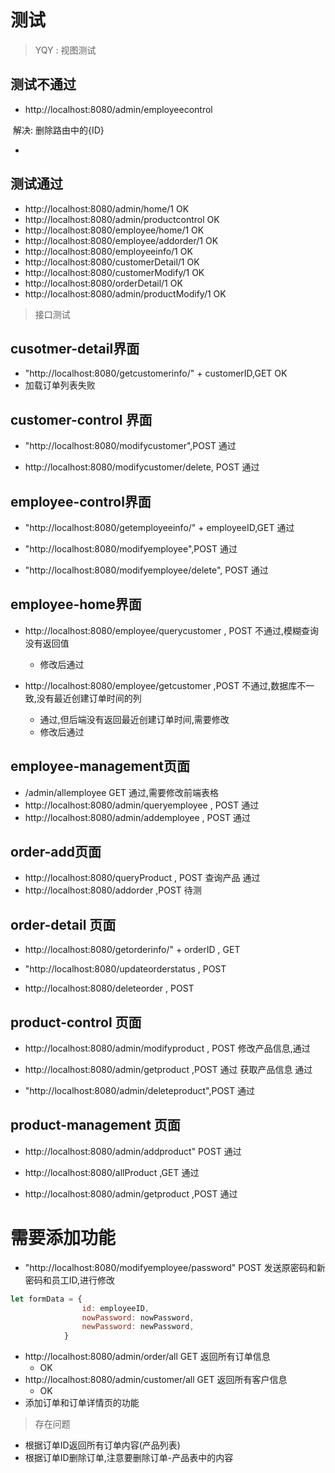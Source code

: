 # 测试

> YQY : 视图测试

## 测试不通过

- http://localhost:8080/admin/employeecontrol

​		解决: 删除路由中的{ID}

- 

## 测试通过

- http://localhost:8080/admin/home/1 OK
- http://localhost:8080/admin/productcontrol OK
- http://localhost:8080/employee/home/1 OK
- http://localhost:8080/employee/addorder/1 OK
- http://localhost:8080/employeeinfo/1 OK
- http://localhost:8080/customerDetail/1 OK
- http://localhost:8080/customerModify/1 OK
- http://localhost:8080/orderDetail/1 OK
- http://localhost:8080/admin/productModify/1 OK



> 接口测试

##  cusotmer-detail界面

- "http://localhost:8080/getcustomerinfo/" + customerID,GET OK
-  加载订单列表失败

## customer-control 界面

- "http://localhost:8080/modifycustomer",POST 通过

- http://localhost:8080/modifycustomer/delete, POST 通过

## employee-control界面

- "http://localhost:8080/getemployeeinfo/" + employeeID,GET 通过
- "http://localhost:8080/modifyemployee",POST  通过

- "http://localhost:8080/modifyemployee/delete", POST 通过

## employee-home界面

- http://localhost:8080/employee/querycustomer , POST 不通过,模糊查询没有返回值
  - 修改后通过

- http://localhost:8080/employee/getcustomer ,POST 不通过,数据库不一致,没有最近创建订单时间的列
  - 通过,但后端没有返回最近创建订单时间,需要修改
  - 修改后通过




## employee-management页面

- /admin/allemployee GET 通过,需要修改前端表格
- http://localhost:8080/admin/queryemployee , POST 通过
- http://localhost:8080/admin/addemployee , POST 通过





## order-add页面

-  http://localhost:8080/queryProduct , POST 查询产品 通过
- http://localhost:8080/addorder ,POST 待测





## order-detail 页面

- http://localhost:8080/getorderinfo/" + orderID , GET

- "http://localhost:8080/updateorderstatus , POST

- http://localhost:8080/deleteorder , POST

## product-control 页面

- http://localhost:8080/admin/modifyproduct , POST 修改产品信息,通过

- http://localhost:8080/admin/getproduct ,POST 通过 获取产品信息 通过
- "http://localhost:8080/admin/deleteproduct",POST  通过



## product-management 页面

- http://localhost:8080/admin/addproduct" POST 通过
- http://localhost:8080/allProduct ,GET 通过

- http://localhost:8080/admin/getproduct ,POST 通过

# 需要添加功能

- "http://localhost:8080/modifyemployee/password" POST 发送原密码和新密码和员工ID,进行修改

```js
let formData = {
                id: employeeID,
                nowPassword: nowPassword,
                newPassword: newPassword,
            }
```

- http://localhost:8080/admin/order/all GET 返回所有订单信息 
  - OK
- http://localhost:8080/admin/customer/all GET 返回所有客户信息
  - OK
- 添加订单和订单详情页的功能

> 存在问题
- 根据订单ID返回所有订单内容(产品列表)
- 根据订单ID删除订单,注意要删除订单-产品表中的内容 